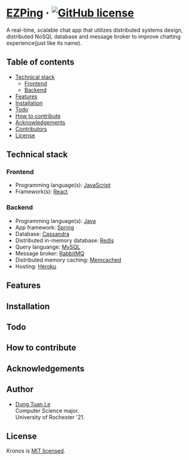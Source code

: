 # [EZPing](https://github.com/dle8/EZPing) &middot; [![GitHub license](https://img.shields.io/badge/license-MIT-blue.svg)](https://github.com/dle8/Kronos/blob/master/LICENSE) 

A real-time, scalable chat app that utilizes distributed systems design, distributed NoSQL database and message broker to improve chatting experience(just like its name).

## Table of contents

- [Technical stack](#technical-stack)
  - [Frontend](#frontend)
  - [Backend](#backend)
- [Features](#features)
- [Installation](#installation)
- [Todo](#todo)
- [How to contribute](#how-to-contribute)
- [Acknowledgements](#acknowledgements)
- [Contributors](#contributors)
- [License](#license)

## Technical stack

### Frontend
- Programming language(s): [JavaScript](https://developer.mozilla.org/en-US/docs/Web/JavaScript)
- Framework(s): [React](https://reactjs.org/)

### Backend
- Programming language(s): [Java](https://www.java.com/en/download/)
- App framework: [Spring](https://spring.io/)
- Database: [Cassandra](http://cassandra.apache.org/)
- Distributed in-memory database: [Redis](https://redis.io/)
- Query languange: [MySQL](https://www.mysql.com/)
- Message broker: [RabbitMQ](https://www.rabbitmq.com/)
- Distributed memory caching: [Memcached](https://memcached.org/)
- Hosting: [Heroku](https://www.heroku.com/)

## Features

## Installation

## Todo

## How to contribute

## Acknowledgements

## Author

- [Dung Tuan Le](https://github.com/dle8) <br/>
Computer Science major.  
University of Rochester '21.  

## License

Kronos is [MIT licensed](./LICENSE).

